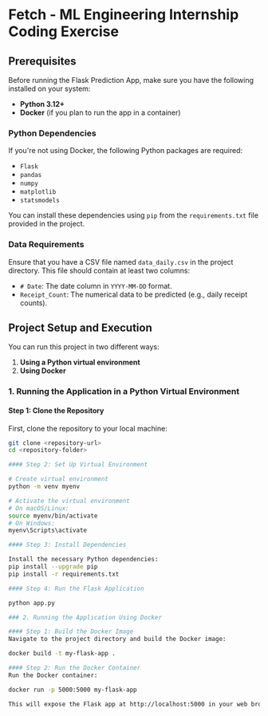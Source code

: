 # Fetch - ML Engineering Internship Coding Exercise

## Prerequisites

Before running the Flask Prediction App, make sure you have the following installed on your system:

- **Python 3.12+**
- **Docker** (if you plan to run the app in a container)

### Python Dependencies

If you're not using Docker, the following Python packages are required:

- `Flask`
- `pandas`
- `numpy`
- `matplotlib`
- `statsmodels`

You can install these dependencies using `pip` from the `requirements.txt` file provided in the project.

### Data Requirements

Ensure that you have a CSV file named `data_daily.csv` in the project directory. This file should contain at least two columns:

- `# Date`: The date column in `YYYY-MM-DD` format.
- `Receipt_Count`: The numerical data to be predicted (e.g., daily receipt counts).

## Project Setup and Execution

You can run this project in two different ways: 
1. **Using a Python virtual environment**
2. **Using Docker**

### 1. Running the Application in a Python Virtual Environment

#### Step 1: Clone the Repository
First, clone the repository to your local machine:
```bash
git clone <repository-url>
cd <repository-folder>

#### Step 2: Set Up Virtual Environment

# Create virtual environment
python -m venv myenv

# Activate the virtual environment
# On macOS/Linux:
source myenv/bin/activate
# On Windows:
myenv\Scripts\activate

#### Step 3: Install Dependencies

Install the necessary Python dependencies:
pip install --upgrade pip
pip install -r requirements.txt

#### Step 4: Run the Flask Application

python app.py

### 2. Running the Application Using Docker

#### Step 1: Build the Docker Image
Navigate to the project directory and build the Docker image:

docker build -t my-flask-app .

#### Step 2: Run the Docker Container
Run the Docker container:

docker run -p 5000:5000 my-flask-app

This will expose the Flask app at http://localhost:5000 in your web browser.